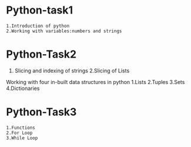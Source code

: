 # Python-task1
    1.Introduction of python
    2.Working with variables:numbers and strings

# Python-Task2
  1. Slicing and indexing of strings
  2.Slicing of Lists
  
 Working with four in-built data structures in python
   1.Lists
   2.Tuples
   3.Sets
   4.Dictionaries

# Python-Task3
    1.Functions
    2.For Loop
    3.While Loop
